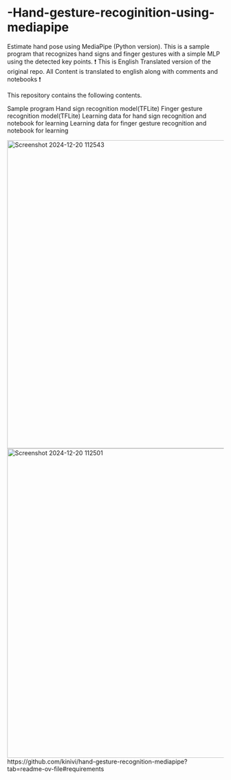 # -Hand-gesture-recoginition-using-mediapipe

Estimate hand pose using MediaPipe (Python version).
This is a sample program that recognizes hand signs and finger gestures with a simple MLP using the detected key points.
❗ ️This is English Translated version of the original repo. All Content is translated to english along with comments and notebooks ❗

This repository contains the following contents.

Sample program
Hand sign recognition model(TFLite)
Finger gesture recognition model(TFLite)
Learning data for hand sign recognition and notebook for learning
Learning data for finger gesture recognition and notebook for learning

<img width="1195" height="715" alt="Screenshot 2024-12-20 112543" src="https://github.com/user-attachments/assets/e4bf301a-2c3d-4031-90f9-e9d005f0a8c7" />
<img width="1195" height="718" alt="Screenshot 2024-12-20 112501" src="https://github.com/user-attachments/assets/fba796c3-26d1-4be3-adb5-06e8d14dda3a" />
https://github.com/kinivi/hand-gesture-recognition-mediapipe?tab=readme-ov-file#requirements

